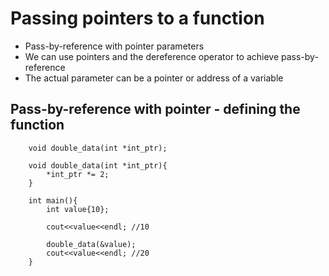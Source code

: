 # Passing pointers to a function
<ul>
    <li>Pass-by-reference with pointer parameters</li>
    <li>We can use pointers and the dereference operator to achieve pass-by-reference</li>
    <li>The actual parameter can be a pointer or address of a variable</li>
</ul>

## Pass-by-reference with pointer - defining the function
```
    void double_data(int *int_ptr);

    void double_data(int *int_ptr){
        *int_ptr *= 2;
    }

    int main(){
        int value{10};

        cout<<value<<endl; //10

        double_data(&value);
        cout<<value<<endl; //20
    }
```
